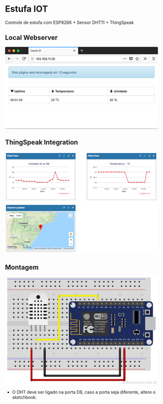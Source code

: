 # Estufa IOT

Controle de estufa com ESP8266 + Sensor DHT11 + ThingSpeak

## Local Webserver

![Web server](assets/print-webserver.png)

## ThingSpeak Integration

![ThingSpeak](assets/print-thingspeak.png)

## Montagem

![Circuito montado](assets/Circuito-ESP8266-NodeMCU-DHT22.png)

* O DHT deve ser ligado na porta D8, caso a porta seja diferente, altere o sketchbook.

